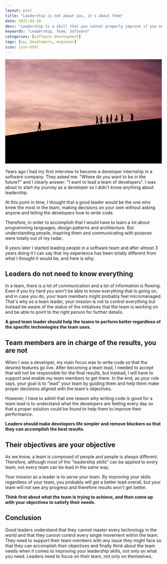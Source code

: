 ```yaml
---
layout: post
title: "Leadership is not about you, it's about them"
date: 2021-04-10
desc: "Leadership is a skill that you cannot properly improve if you only focus about yourself when leading a team."
keywords: "Leadership, Team, Software"
categories: [software development]
tags: [sw, developers, engineer]
icon: icon-html
---
```


![alt text](leadership.jpeg "Leadership")

Years ago I had my first interview to become a developer internship in a software company. They asked me: "Where do you want to be in the future?" and I clearly answer: "I want to lead a team of developers". I was about to start my journey as a developer so I didn't know anything about leadership.

At this point in time, I thought that a good leader would be the one who knew the most in the team, making decisions on your own without asking anyone and telling the developers how to write code.

Therefore, in order to accomplish that I would have to learn a lot about programming languages, design patterns and architecture. But understanding people, inspiring them and communicating with purpose were totally out of my radar.

8 years later I started leading people in a software team and after almost 3 years doing it I can say that my experience has been totally different from what I thought it would be, and here is why:


## Leaders do not need to know everything

In a team, there is a lot of communication and a lot of information is flowing. Even if you try hard you won't be able to know everything that is going on, and in case you do, your team members might probably feel micromanaged. That's why as a team leader, your mission is not to control everything but instead be aware of the status of the initiatives that the team is working on and be able to point to the right person for further details.

<b>A good team leader should help the teams to perform better regardless of the specific technologies the team uses.</b>


## Team members are in charge of the results, you are not

When I was a developer, my main focus was to write code so that the desired features go live. After becoming a team lead, I needed to accept that will not be responsible for the final results, but instead, I will have to support and enable my team members to get there. In the end, as your role says, your goal is to "lead" your team by guiding them and help them make proper decisions aligned with the team's objectives.

However, I have to admit that one reason why writing code is good for a team lead is to understand what the developers are feeling every day so that a proper solution could be found to help them to improve their performance.

<b>Leaders should make developers life simpler and remove blockers so that they can accomplish the best results.</b>


## Their objectives are your objective
As we know, a team is composed of people and people is always different. Therefore, although most of the "leadership skills" can be applied to every team, not every team can be lead in the same way.

Your mission as a leader is to serve your team. By improving your skills regardless of your team, you probably will get a better lead overall, but your team will not see any progress and therefore results won't get better.

<b>Think first about what the team is trying to achieve, and then come up with your objectives to satisfy their needs.</b>


## Conclusion
Good leaders understand that they cannot master every technology in the world and that they cannot control every single movement within the team. They need to support their team members with any issue they might face so that they can accomplish their objectives and finally think about the team needs when it comes to improving your leadership skills, not only on what you need.
Leaders need to focus on their team, not only on themselves.

